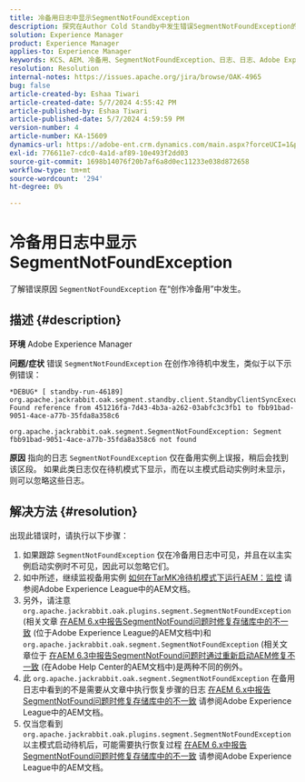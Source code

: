 ```yaml
---
title: 冷备用日志中显示SegmentNotFoundException
description: 探究在Author Cold Standby中发生错误SegmentNotFoundException的复杂性。
solution: Experience Manager
product: Experience Manager
applies-to: Experience Manager
keywords: KCS、AEM、冷备用、SegmentNotFoundException、日志、日志、Adobe Experience Manager
resolution: Resolution
internal-notes: https://issues.apache.org/jira/browse/OAK-4965
bug: false
article-created-by: Eshaa Tiwari
article-created-date: 5/7/2024 4:55:42 PM
article-published-by: Eshaa Tiwari
article-published-date: 5/7/2024 4:59:59 PM
version-number: 4
article-number: KA-15609
dynamics-url: https://adobe-ent.crm.dynamics.com/main.aspx?forceUCI=1&pagetype=entityrecord&etn=knowledgearticle&id=a54c5aa3-920c-ef11-9f8a-6045bd006793
exl-id: 776611e7-cdc0-4a1d-af89-10e493f2dd03
source-git-commit: 1698b14076f20b7af6a8d0ec11233e038d872658
workflow-type: tm+mt
source-wordcount: '294'
ht-degree: 0%

---
```


# 冷备用日志中显示SegmentNotFoundException


了解错误原因 `SegmentNotFoundException` 在“创作冷备用”中发生。

## 描述 {#description}


<b>环境</b>
Adobe Experience Manager

<b>问题/症状</b>
错误 `SegmentNotFoundException` 在创作冷待机中发生，类似于以下示例错误：


```
*DEBUG* [ standby-run-46189]  org.apache.jackrabbit.oak.segment.standby.client.StandbyClientSyncExecution Found reference from 451216fa-7d43-4b3a-a262-03abfc3c3fb1 to fbb91bad-9051-4ace-a77b-35fda8a358c6

org.apache.jackrabbit.oak.segment.SegmentNotFoundException: Segment fbb91bad-9051-4ace-a77b-35fda8a358c6 not found
```


<b>原因</b>
指向的日志 `SegmentNotFoundException` 仅在备用实例上误报，稍后会找到该区段。
如果此类日志仅在待机模式下显示，而在以主模式启动实例时未显示，则可以忽略这些日志。




## 解决方法 {#resolution}


出现此错误时，请执行以下步骤：

1. 如果跟踪 `SegmentNotFoundException` 仅在冷备用日志中可见，并且在以主实例启动实例时不可见，因此可以忽略它们。
2. 如中所述，继续监视备用实例 [如何在TarMK冷待机模式下运行AEM：监控](https://docs.adobe.com/content/help/en/experience-manager-65/deploying/deploying/tarmk-cold-standby.html#monitoring) 请参阅Adobe Experience League中的AEM文档。
3. 另外，请注意 `org.apache.jackrabbit.oak.plugins.segment.SegmentNotFoundException` (相关文章 [在AEM 6.x中报告SegmentNotFound问题时修复存储库中的不一致](https://helpx.adobe.com/experience-manager/kb/fix-inconsistencies-in-the-repository-when-segmentnotfound-issue.html) (位于Adobe Experience League的AEM文档中)和 `org.apache.jackrabbit.oak.segment.SegmentNotFoundException` (相关文章位于 [在AEM 6.3中报告SegmentNotFound问题时通过重新启动AEM修复不一致](https://helpx.adobe.com/au/experience-manager/kb/fix-inconsistencies-by-restarting-AEM-when-segmentNotFound-issue-is-reported-in-AEM.html) (在Adobe Help Center的AEM文档中)是两种不同的例外。
4. 此 `org.apache.jackrabbit.oak.segment.SegmentNotFoundException` 在备用日志中看到的不是需要从文章中执行恢复步骤的日志 [在AEM 6.x中报告SegmentNotFound问题时修复存储库中的不一致](https://helpx.adobe.com/experience-manager/kb/fix-inconsistencies-in-the-repository-when-segmentnotfound-issue.html) 请参阅Adobe Experience League中的AEM文档。
5. 仅当您看到 `org.apache.jackrabbit.oak.plugins.segment.SegmentNotFoundException` 以主模式启动待机后，可能需要执行恢复过程 [在AEM 6.x中报告SegmentNotFound问题时修复存储库中的不一致](https://helpx.adobe.com/experience-manager/kb/fix-inconsistencies-in-the-repository-when-segmentnotfound-issue.html) 请参阅Adobe Experience League中的AEM文档。
